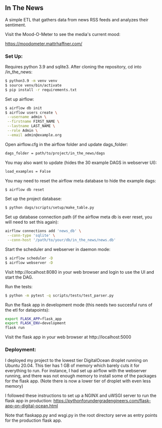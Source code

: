 ## In The News

A simple ETL that gathers data from news RSS feeds and analyzes their sentiment.

Visit the Mood-O-Meter to see the media's current mood:

https://moodometer.mattrhaffner.com/

### Set Up:

Requires python 3.9 and sqlite3.
After cloning the repository, cd into /in_the_news:

```sh
$ python3.9 -m venv venv
$ source venv/bin/activate
$ pip install -r requirements.txt
```

Set up airflow:

```sh
$ airflow db init
$ airflow users create \
 --username admin \
 --firstname FIRST_NAME \
 --lastname LAST_NAME \
 --role Admin \
 --email admin@example.org
```

Open airflow.cfg in the airflow folder and update dags_folder:

```sh
dags_folder = path/to/project/in_the_news/dags
```

You may also want to update (hides the 30 example DAGS in webserver UI):

```sh
load_examples = False
```

You may need to reset the airflow meta database to hide the example dags:

```sh
$ airflow db reset
```

Set up the project database:

```sh
$ python dags/scripts/setup/make_table.py
```

Set up database connection path (if the airflow meta db is ever reset, you will need to set this again):

```sh
airflow connections add 'news_db' \
 --conn-type 'sqlite' \
 --conn-host '/path/to/your/db/in_the_news/news.db'
```

Start the scheduler and webserver in daemon mode:

```sh
$ airflow scheduler -D
$ airflow webserver -D
```

Visit http://localhost:8080 in your web browser and login to use the UI and start the DAG.

Run the tests:

```sh
$ python -m pytest -q scripts/tests/test_parser.py
```

Run the flask app in development mode (this needs two succesful runs of the etl for datapoints):

```sh
export FLASK_APP=flask_app
export FLASK_ENV=development
flask run
```

Visit the flask app in your web browser at http://localhost:5000

### Deployment:

I deployed my project to the lowest tier DigitalOcean droplet running on Ubuntu 20.04. This tier has 1 GB of memory which barely cuts it for everything to run. For instance, I had set up airflow with the webserver running, and there was not enough memory to install some of the packages for the flask app. (Note there is now a lower tier of droplet with even less memory)

I followed these instructions to set up a NGINX and uWSGI server to run the flask app in production:
https://pythonforundergradengineers.com/flask-app-on-digital-ocean.html

Note that flaskapp.py and wsgi.py in the root directory serve as entry points for the production flask app.
